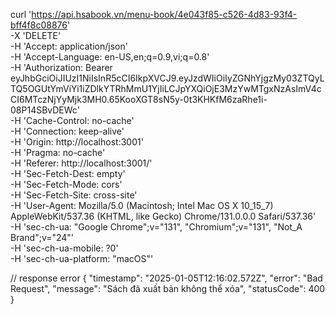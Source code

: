 curl 'https://api.hsabook.vn/menu-book/4e043f85-c526-4d83-93f4-bff4f8c08876' \
  -X 'DELETE' \
  -H 'Accept: application/json' \
  -H 'Accept-Language: en-US,en;q=0.9,vi;q=0.8' \
  -H 'Authorization: Bearer eyJhbGciOiJIUzI1NiIsInR5cCI6IkpXVCJ9.eyJzdWIiOiIyZGNhYjgzMy03ZTQyLTQ5OGUtYmViYi1iZDlkYTRhMmU1YjIiLCJpYXQiOjE3MzYwMTgxNzAsImV4cCI6MTczNjYyMjk3MH0.65KooXGT8sN5y-0t3KHKfM6zaRhe1i-08P14SBvDEWc' \
  -H 'Cache-Control: no-cache' \
  -H 'Connection: keep-alive' \
  -H 'Origin: http://localhost:3001' \
  -H 'Pragma: no-cache' \
  -H 'Referer: http://localhost:3001/' \
  -H 'Sec-Fetch-Dest: empty' \
  -H 'Sec-Fetch-Mode: cors' \
  -H 'Sec-Fetch-Site: cross-site' \
  -H 'User-Agent: Mozilla/5.0 (Macintosh; Intel Mac OS X 10_15_7) AppleWebKit/537.36 (KHTML, like Gecko) Chrome/131.0.0.0 Safari/537.36' \
  -H 'sec-ch-ua: "Google Chrome";v="131", "Chromium";v="131", "Not_A Brand";v="24"' \
  -H 'sec-ch-ua-mobile: ?0' \
  -H 'sec-ch-ua-platform: "macOS"'

  // response error
  {
  "timestamp": "2025-01-05T12:16:02.572Z",
  "error": "Bad Request",
  "message": "Sách đã xuất bản không thể xóa",
  "statusCode": 400
}